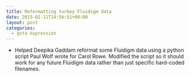 ```yaml
---
title: Reformatting turkey Fluidigm data
date: 2015-02-11T14:56:51+00:00
layout: post
categories:
  - gsta expression
---
```

  * Helped Deepika Gaddam reformat some Fluidigm data using a python script Paul Wolf wrote for Carol Rowe. Modified the script so it should work for any future Fluidigm data rather than just specific hard-coded filenames.
